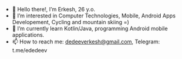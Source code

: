 - 👋 Hello there!, I’m Erkesh, 26 y.o.
- 👀 I’m interested in Computer Technologies, Mobile, Android Apps Developement, Cycling and mountain skiing =)
- 🌱 I’m currently learn Kotlin/Java, programming Android mobile applications.
- 📫 How to reach me: dedeeverkesh@gmail.com, Telegram: t.me/ededeev

<!---
EVDEDEEV/EVDEDEEV is a ✨ special ✨ repository because its `README.md` (this file) appears on your GitHub profile.
You can click the Preview link to take a look at your changes.
--->
